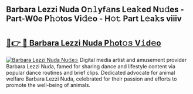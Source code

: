 ## Barbara Lezzi Nuda O𝚗𝚕yf𝚊ns L𝚎a𝚔ed N𝚞𝚍es - Part-W0e P𝚑𝚘tos Vi𝚍𝚎o - H𝚘𝚝 Part L𝚎a𝚔s viiiv

# <h2><a href="http://kfe85x.oniu.top/?m=Barbara+Lezzi+Nuda">🔗👉 🔴 Barbara Lezzi Nuda P𝚑ot𝚘𝚜 V𝚒d𝚎o</a></h2>

[![Barbara Lezzi Nuda Nu𝚍e𝚜](https://i.imgur.com/0qMVB7G.gif)](http://kfe85x.oniu.top/?m=Barbara+Lezzi+Nuda)
Digital media artist and amusement provider Barbara Lezzi Nuda, famed for sharing dance and lifestyle content via popular dance routines and brief clips. Dedicated advocate for animal welfare Barbara Lezzi Nuda, celebrated for their passion and efforts to promote the well-being of animals.  
